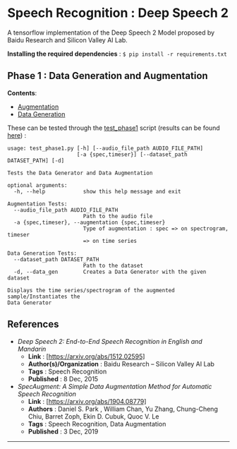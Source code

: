 # Speech Recognition : Deep Speech 2

A tensorflow implementation of the Deep Speech 2 Model proposed by Baidu Research and Silicon Valley AI Lab.

**Installing the required dependencies** : `$ pip install -r requirements.txt`

## Phase 1 : Data Generation and Augmentation

**Contents**:</br>

* [Augmentation](ds_utils/augmentation.py)
* [Data Generation](https://github.com/Stellarator-X/ConvoBot/blob/5e8af5538b3b9eb863606d9a0180b11efe284e8c/Programming%20Assignments/Speech%20Recognition/ds_utils/data_manip.py#L52)

These can be tested through the [test_phase1](test_phase1.py) script (results can be found [here](Results/Phase1.md)) :

```terminal
usage: test_phase1.py [-h] [--audio_file_path AUDIO_FILE_PATH]
                      [-a {spec,timeser}] [--dataset_path DATASET_PATH] [-d]

Tests the Data Generator and Data Augmentation

optional arguments:
  -h, --help            show this help message and exit

Augmentation Tests:
  --audio_file_path AUDIO_FILE_PATH
                        Path to the audio file
  -a {spec,timeser}, --augmentation {spec,timeser}
                        Type of augmentation : spec => on spectrogram, timeser
                        => on time series

Data Generation Tests:
  --dataset_path DATASET_PATH
                        Path to the dataset
  -d, --data_gen        Creates a Data Generator with the given dataset

Displays the time series/spectrogram of the augmented sample/Instantiates the
Data Generator
```

## References

* _Deep Speech 2: End-to-End Speech Recognition in English and Mandarin_
  * **Link** : [https://arxiv.org/abs/1512.02595]
  * **Author(s)/Organization** : Baidu Research – Silicon Valley AI Lab
  * **Tags** : Speech Recognition
  * **Published** : 8 Dec, 2015
* _SpecAugment: A Simple Data Augmentation Method for Automatic Speech Recognition_
  * **Link** : [https://arxiv.org/abs/1904.08779]
  * **Authors** : Daniel S. Park , William Chan, Yu Zhang, Chung-Cheng Chiu, Barret Zoph, Ekin D. Cubuk, Quoc V. Le
  * **Tags** : Speech Recognition, Data Augmentation
  * **Published** : 3 Dec, 2019

****
